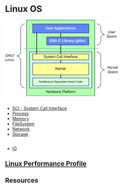 # Linux OS

![GNU/Linux 操作系统的基本体系结构](_pic/GNU-Linux-arch.png)


## 
* [SCI - System Call Interface](https://github.com/SunnnyChan/knowledge-Sys-of-CS/tree/master/language/C/linux-c/sys-call)
* [Process]()
* [Memory]()
* [FileSystem](fs/README.md)
* [Network](network/README.md)
* [Storage](storage/README.md)

##
* [IO](io/README.md)


## [Linux Performance Profile](https://github.com/SunnnyChan/knowledge-Sys-of-Testing/blob/master/perf/Linux)

## Resources

